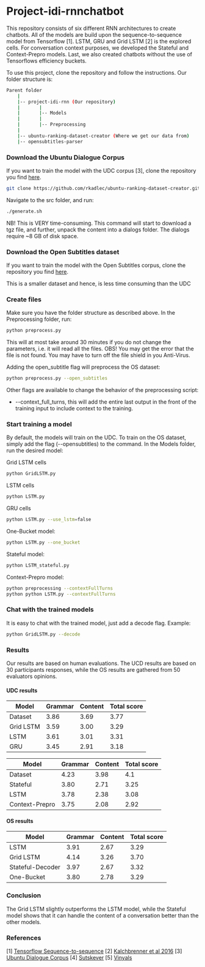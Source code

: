 # Project-idi-rnnchatbot

This repository consists of six different RNN architectures to create chatbots. All of the models are build upon the sequence-to-sequence model from Tensorflow [1]. LSTM, GRU and Grid LSTM [2] is the explored cells. For conversation context purposes, we developed the Stateful and Context-Prepro models. Last, we also created chatbots without the use of Tensorflows efficiency buckets.

To use this project, clone the repository and follow the instructions. 
Our folder structure is:
```sh
Parent folder
    |
    |-- project-idi-rnn (Our repository)
    |       |
    |       |-- Models
    |       |
    |       |-- Preprocessing
    |
    |-- ubuntu-ranking-dataset-creator (Where we get our data from)
    |-- opensubtitles-parser
```

### Download the Ubuntu Dialogue Corpus
If you want to train the model with the UDC corpus [3], clone the repository you find [here](https://github.com/rkadlec/ubuntu-ranking-dataset-creator).
```sh
git clone https://github.com/rkadlec/ubuntu-ranking-dataset-creator.git
```


Navigate to the src folder, and run:
```sh
./generate.sh
```
NB! This is VERY time-consuming. This command will start to download a tgz file, and further, unpack the content into a dialogs folder. The dialogs require ~8 GB of disk space.


### Download the Open Subtitles dataset
If you want to train the model with the Open Subtitles corpus, clone the repository you find [here](https://github.com/inikdom/opensubtitles-parser).

This is a smaller dataset and hence, is less time consuming than the UDC

### Create files
Make sure you have the folder structure as described above.
In the Preprocessing folder, run:
```sh
python preprocess.py
```
This will at most take around 30 minutes if you do not change the parameters, i.e. it will read all the files. 
OBS! You may get the error that the file is not found. You may have to turn off the file shield in you Anti-Virus.

Adding the open_subtitle flag will preprocess the OS dataset:

```sh
python preprocess.py --open_subtitles
```

Other flags are available to change the behavior of the preprocessing script:
- --context_full_turns, this will add the entire last output in the front of the training input to include context to the training.

### Start training a model
By default, the models will train on the UDC. To train on the OS dataset, simply add the flag (--opensubtitles) to the command. In the Models folder, run the desired model:

Grid LSTM cells
```sh
python GridLSTM.py
```

LSTM cells
```sh
python LSTM.py
```

GRU cells
```sh
python LSTM.py --use_lstm=false
```

One-Bucket model:
```sh
python LSTM.py --one_bucket
```

Stateful model:
```sh
python LSTM_stateful.py
```

Context-Prepro model:
```sh
python preprocessing --contextFullTurns
python python LSTM.py --contextFullTurns
```



### Chat with the trained models

It is easy to chat with the trained model, just add a decode flag. Example:
```sh
python GridLSTM.py --decode
```


### Results

Our results are based on human evaluations. The UCD results are based on 30 participants responses, while the OS results are gathered from 50 evaluators opinions.
 
#### UDC results
| Model          | Grammar | Content | Total score |
|----------------|---------|---------|-------------|
|Dataset         |   3.86  |   3.69  |    3.77     |
|Grid LSTM       |   3.59  |   3.00  |    3.29     |
|LSTM            |   3.61  |   3.01  |    3.31     |
|GRU             |   3.45  |   2.91  |    3.18     | 


| Model          | Grammar | Content | Total score |
|----------------|---------|---------|-------------|
|Dataset         |   4.23  |   3.98  |    4.1      |
|Stateful        |   3.80  |   2.71  |    3.25     |
|LSTM            |   3.78  |   2.38  |    3.08     |
|Context-Prepro  |   3.75  |   2.08  |    2.92     | 


#### OS results

| Model          | Grammar | Content | Total score |
|----------------|---------|---------|-------------|
|LSTM            |   3.91  |   2.67  |    3.29     |
|Grid LSTM       |   4.14  |   3.26  |    3.70     |
|Stateful-Decoder|   3.97  |   2.67  |    3.32     |
|One-Bucket      |   3.80  |   2.78  |    3.29     | 

### Conclusion

The Grid LSTM slightly outperforms the LSTM model, while the Stateful model shows that it can handle the content of a conversation better than the other models.


### References
[1] [Tensorflow Sequence-to-sequence](https://www.tensorflow.org/tutorials/seq2seq)
[2] [Kalchbrenner et al 2016](https://arxiv.org/pdf/1507.01526.pdf)
[3] [Ubuntu Dialogue Corpus](https://github.com/rkadlec/ubuntu-ranking-dataset-creator)
[4] [Sutskever](https://arxiv.org/abs/1409.3215)
[5] [Vinyals](http://arxiv.org/abs/1506.05869)